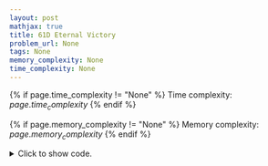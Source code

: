 ```yaml
---
layout: post
mathjax: true
title: 61D Eternal Victory
problem_url: None
tags: None
memory_complexity: None
time_complexity: None
---
```




{% if page.time_complexity != "None" %}
Time complexity: ${{ page.time_complexity }}$
{% endif %}

{% if page.memory_complexity != "None" %}
Memory complexity: ${{ page.memory_complexity }}$
{% endif %}

<details>
<summary>
<p style="display:inline">Click to show code.</p>
</summary>
```cpp
{% raw %}
using namespace std;
using vi = vector<int>;
using ii = pair<int, int>;
using vii = vector<ii>;
using ll = long long;
const int NMAX = 1e5 + 11;
vii g[NMAX];
int cost[NMAX];
ll dp[NMAX], dp2[NMAX];
void compdp(int u, int p)
{
    dp[u] = 0;
    dp2[u] = 0;
    ll vmin = LLONG_MAX;
    for (auto [v, c] : g[u])
    {
        if (v == p)
            continue;
        cost[v] = c;
        compdp(v, u);
        dp[u] += dp[v] + 2 * c;
        vmin = min(vmin, dp2[v] - dp[v] - c);
    }
    dp2[u] = dp[u];
    if (vmin != LLONG_MAX)
        dp2[u] += vmin;
}
int main(void)
{
    int n, x, y, w;
    cin >> n;
    for (int i = 0; i < n - 1; ++i)
    {
        cin >> x >> y >> w;
        g[x].push_back({y, w});
        g[y].push_back({x, w});
    }
    compdp(1, 0);
    cout << dp2[1] << endl;
    return 0;
}

{% endraw %}
```
</details>

